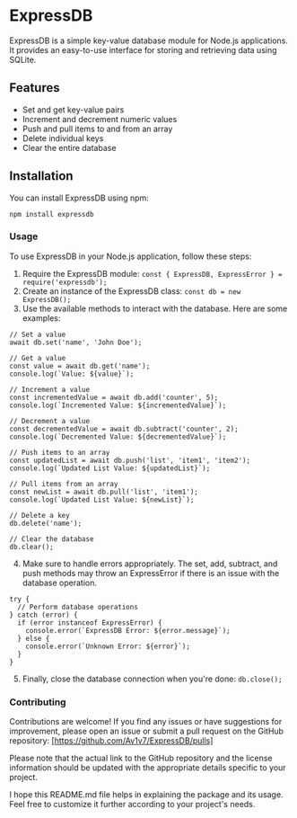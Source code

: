 ﻿# ExpressDB

ExpressDB is a simple key-value database module for Node.js applications. It provides an easy-to-use interface for storing and retrieving data using SQLite.

## Features

- Set and get key-value pairs
- Increment and decrement numeric values
- Push and pull items to and from an array
- Delete individual keys
- Clear the entire database

## Installation

You can install ExpressDB using npm:

```shell
npm install expressdb
```

### Usage
To use ExpressDB in your Node.js application, follow these steps:

1. Require the ExpressDB module: ```const { ExpressDB, ExpressError } = require('expressdb'); ```
2. Create an instance of the ExpressDB class: ```const db = new ExpressDB();```
3. Use the available methods to interact with the database. Here are some examples: 
```
// Set a value
await db.set('name', 'John Doe');

// Get a value
const value = await db.get('name');
console.log(`Value: ${value}`);

// Increment a value
const incrementedValue = await db.add('counter', 5);
console.log(`Incremented Value: ${incrementedValue}`);

// Decrement a value
const decrementedValue = await db.subtract('counter', 2);
console.log(`Decremented Value: ${decrementedValue}`);

// Push items to an array
const updatedList = await db.push('list', 'item1', 'item2');
console.log(`Updated List Value: ${updatedList}`);

// Pull items from an array
const newList = await db.pull('list', 'item1');
console.log(`Updated List Value: ${newList}`);

// Delete a key
db.delete('name');

// Clear the database
db.clear();
```
4. Make sure to handle errors appropriately. The set, add, subtract, and push methods may throw an ExpressError if there is an issue with the database operation.
```
try {
  // Perform database operations
} catch (error) {
  if (error instanceof ExpressError) {
    console.error(`ExpressDB Error: ${error.message}`);
  } else {
    console.error(`Unknown Error: ${error}`);
  }
}

```
5. Finally, close the database connection when you're done: ```db.close();```

### Contributing
Contributions are welcome! If you find any issues or have suggestions for improvement, please open an issue or submit a pull request on the GitHub repository: [https://github.com/Av1v7/ExpressDB/pulls]


Please note that the actual link to the GitHub repository and the license information should be updated with the appropriate details specific to your project.

I hope this README.md file helps in explaining the package and its usage. Feel free to customize it further according to your project's needs.
